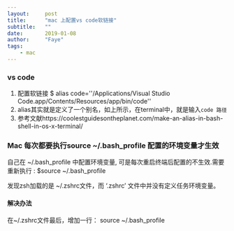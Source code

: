 ```yaml
---
layout:     post
title:      "mac 上配置vs code软链接"
subtitle:   ""
date:       2019-01-08
author:     "Faye"
tags:
    - mac
---
```


### vs code
1. 配置软链接 $ alias code=\''/Applications/Visual Studio Code.app/Contents/Resources/app/bin/code'\'
2. alias其实就是定义了一个别名，如上所示，在terminal中，就是输入`code 路径`
3. 参考文献https://coolestguidesontheplanet.com/make-an-alias-in-bash-shell-in-os-x-terminal/


### Mac 每次都要执行source ~/.bash_profile 配置的环境变量才生效

自己在 ~/.bash_profile 中配置环境变量, 可是每次重启终端后配置的不生效.需要重新执行 : $source ~/.bash_profile

发现zsh加载的是 ~/.zshrc文件，而 ‘.zshrc’ 文件中并没有定义任务环境变量。

#### 解决办法

在~/.zshrc文件最后，增加一行： 
source ~/.bash_profile

